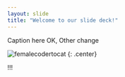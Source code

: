 ```yaml
---
layout: slide
title: "Welcome to our slide deck!"
---
```


Caption here OK, Other change

![femalecodertocat](https://octodex.github.com/images/femalecodertocat.png)
{: .center}

!!!
